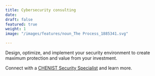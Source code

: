 ```yaml
---
title: Cybersecurity consulting
date: 
draft: false
featured: true
weight: 1
image: "/images/features/noun_The Process_1885341.svg"

---
```

Design, optimize, and implement your security environment to create maximum protection and value from your investment.

Connect with a [CHENIST Security Specialist](https://chen.ist/contact "Contact") and learn more. 